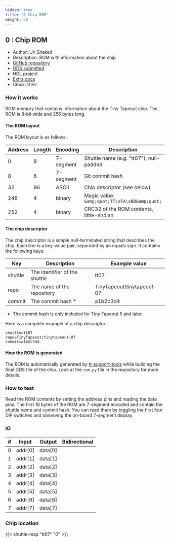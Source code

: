 ```yaml
---
hidden: true
title: "0 Chip ROM"
weight: 58
---
```


## 0 : Chip ROM

* Author: Uri Shaked
* Description: ROM with information about the chip
* [GitHub repository](https://github.com/TinyTapeout/tt-chip-rom)
* [GDS submitted](https://github.com/TinyTapeout/tt-chip-rom/actions/runs/9287983026)
* HDL project
* [Extra docs]()
* Clock: 0 Hz

### How it works

ROM memory that contains information about the Tiny Tapeout chip. The ROM is 8-bit wide and 256 bytes long.

#### The ROM layout

The ROM layout is as follows:

| Address | Length | Encoding  | Description                              |
|---------|--------|-----------|------------------------------------------|
| 0       | 8      | 7-segment | Shuttle name (e.g. "tt07"), null-padded  |
| 8       | 8      | 7-segment | Git commit hash                          |
| 32      | 96     | ASCII     | Chip descriptor (see below)              |
| 248     | 4      | binary    | Magic value: `&amp;quot;TT\xFA\xBB&amp;quot;`              |
| 252     | 4      | binary    | CRC32 of the ROM contents, little-endian |

#### The chip descriptor

The chip descriptor is a simple null-terminated string that describes the chip.
Each line is a key-value pair, separated by an equals sign. It contains the following keys:

| Key     | Description                   | Example value              |
|---------|-------------------------------|----------------------------|
| shuttle | The identifier of the shuttle | tt07                       |
| repo    | The name of the repository    | TinyTapeout/tinytapeout-07 |
| commit  | The commit hash *            | a1b2c3d4                   |

* The commit hash is only included for Tiny Tapeout 5 and later.

Here is a complete example of a chip descriptor:

```
shuttle=tt07
repo=TinyTapeout/tinytapeout-07
commit=a1b2c3d4
```

#### How the ROM is generated

The ROM is automatically generated by [tt-support-tools](https://github.com/TinyTapeout/tt-support-tools)
while building the final GDS file of the chip. Look at the `rom.py` file in the repository for more details.

### How to test

Read the ROM contents by setting the address pins and reading the data pins.
The first 16 bytes of the ROM are 7-segment encoded and contain the shuttle name and commit hash.
You can read them by toggling the first four DIP switches and observing the on-board 7-segment display.


### IO

| #             | Input    | Output   | Bidirectional   |
| ------------- | -------- | -------- | --------------- |
| 0 | addr[0]  | data[0]  |         |
| 1 | addr[1]  | data[1]  |         |
| 2 | addr[2]  | data[2]  |         |
| 3 | addr[3]  | data[3]  |         |
| 4 | addr[4]  | data[4]  |         |
| 5 | addr[5]  | data[5]  |         |
| 6 | addr[6]  | data[6]  |         |
| 7 | addr[7]  | data[7]  |         |


### Chip location

{{< shuttle-map "tt07" "0" >}}
